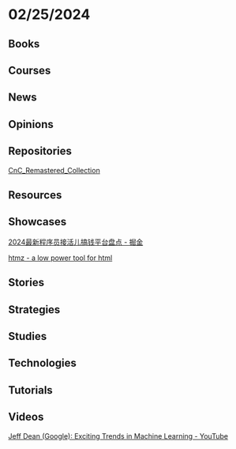 # 02/25/2024

## Books

## Courses

## News

## Opinions

## Repositories
[CnC_Remastered_Collection](https://github.com/electronicarts/CnC_Remastered_Collection)

## Resources

## Showcases
[2024最新程序员接活儿搞钱平台盘点 - 掘金](https://juejin.cn/post/7336831338118955023)

[htmz - a low power tool for html](https://leanrada.com/htmz/)

## Stories

## Strategies

## Studies

## Technologies

## Tutorials

## Videos
[Jeff Dean (Google): Exciting Trends in Machine Learning - YouTube](https://www.youtube.com/watch?v=oSCRZkSQ1CE)
